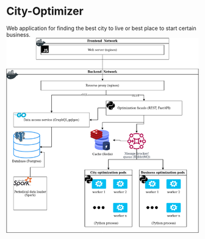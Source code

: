 # City-Optimizer
Web application for finding the best city to live or best place to start certain business.
![Alt text](doc/architecture_overview.png?raw=true "Architecture overview") 